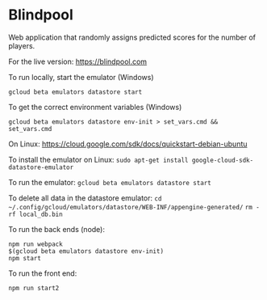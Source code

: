 # Blindpool
Web application that randomly assigns predicted scores for the number of players.

For the live version:
https://blindpool.com

To run locally, start the emulator (Windows)

```gcloud beta emulators datastore start```

To get the correct environment variables (Windows)

```gcloud beta emulators datastore env-init > set_vars.cmd && set_vars.cmd```

On Linux:
https://cloud.google.com/sdk/docs/quickstart-debian-ubuntu

To install the emulator on Linux:
```sudo apt-get install google-cloud-sdk-datastore-emulator```

To run the emulator:
```gcloud beta emulators datastore start```

To delete all data in the datastore emulator:
```cd ~/.config/gcloud/emulators/datastore/WEB-INF/appengine-generated/```
```rm -rf local_db.bin```

To run the back ends (node):

```
npm run webpack
$(gcloud beta emulators datastore env-init)
npm start
```

To run the front end:

```npm run start2```
